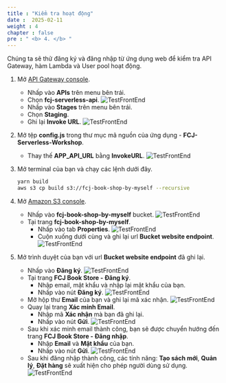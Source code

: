 ```yaml
---
title : "Kiểm tra hoạt động"
date :  2025-02-11
weight : 4
chapter : false
pre : " <b> 4. </b> "
---
```

Chúng ta sẽ thử đăng ký và đăng nhập từ ứng dụng web để kiểm tra API Gateway, hàm Lambda và User pool hoạt động.

1. Mở [API Gateway console](https://us-east-1.console.aws.amazon.com/apigateway/main/apis?region=us-east-1).
    - Nhấp vào **APIs** trên menu bên trái.
    - Chọn **fcj-serverless-api**.
      ![TestFrontEnd](/images/temp/1/26.png?width=90pc)
    - Nhấp vào **Stages** trên menu bên trái.
    - Chọn **Staging**.
    - Ghi lại **Invoke URL**.
      ![TestFrontEnd](/images/temp/1/27.png?width=90pc)

2. Mở tệp **config.js** trong thư mục mã nguồn của ứng dụng - **FCJ-Serverless-Workshop**.
    - Thay thế **APP_API_URL** bằng **InvokeURL**.
      ![TestFrontEnd](/images/temp/1/28.png?width=90pc)

3. Mở terminal của bạn và chạy các lệnh dưới đây.

    ```bash
    yarn build
    aws s3 cp build s3://fcj-book-shop-by-myself --recursive
    ```

4. Mở [Amazon S3 console](https://s3.console.aws.amazon.com/s3/buckets?region=us-east-1).
    - Nhấp vào **fcj-book-shop-by-myself** bucket.
      ![TestFrontEnd](/images/temp/1/29.png?width=90pc)
    - Tại trang **fcj-book-shop-by-myself**.
      - Nhấp vào tab **Properties**.
        ![TestFrontEnd](/images/temp/1/30.png?width=90pc)
      - Cuộn xuống dưới cùng và ghi lại url **Bucket website endpoint**.
        ![TestFrontEnd](/images/temp/1/31.png?width=90pc)

5. Mở trình duyệt của bạn với url **Bucket website endpoint** đã ghi lại.
    - Nhấp vào **Đăng ký**.
      ![TestFrontEnd](/images/temp/1/32.png?width=90pc)
    - Tại trang **FCJ Book Store - Đăng ký**.
      - Nhập email, mật khẩu và nhập lại mật khẩu của bạn.
      - Nhấp vào nút **Đăng ký**.
        ![TestFrontEnd](/images/temp/1/33.png?width=90pc)
    - Mở hộp thư **Email** của bạn và ghi lại mã xác nhận.
      ![TestFrontEnd](/images/temp/1/34.png?width=90pc)
    - Quay lại trang **Xác minh Email**.
      - Nhập mã **Xác nhận** mà bạn đã ghi lại.
      - Nhấp vào nút **Gửi**.
        ![TestFrontEnd](/images/temp/1/35.png?width=90pc)
    - Sau khi xác minh email thành công, bạn sẽ được chuyển hướng đến trang **FCJ Book Store - Đăng nhập**.
      - Nhập **Email** và **Mật khẩu** của bạn.
      - Nhấp vào nút **Gửi**.
        ![TestFrontEnd](/images/temp/1/36.png?width=90pc)
    - Sau khi đăng nhập thành công, các tính năng: **Tạo sách mới**, **Quản lý**, **Đặt hàng** sẽ xuất hiện cho phép người dùng sử dụng.
      ![TestFrontEnd](/images/temp/1/37.png?width=90pc)

